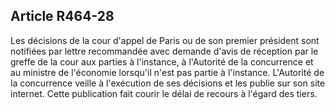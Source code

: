 Article R464-28
----
Les décisions de la cour d'appel de Paris ou de son premier président sont
notifiées par lettre recommandée avec demande d'avis de réception par le greffe
de la cour aux parties à l'instance, à l'Autorité de la concurrence et au
ministre de l'économie lorsqu'il n'est pas partie à l'instance. L'Autorité de la
concurrence veille à l'exécution de ses décisions et les publie sur son site
internet. Cette publication fait courir le délai de recours à l'égard des tiers.

